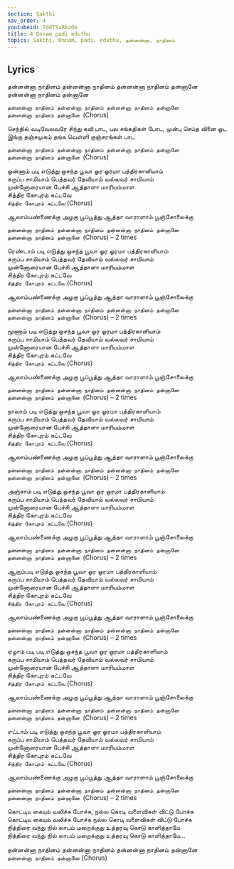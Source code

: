 ```yaml
---
section: Sakthi
nav_order: 4
youtubeid: TddTSxRkzOo
title: 4 Onnam padi eduthu
topics: Sakthi, Onnam, padi, eduthu, தன்னன்னா, நாதினம்
---
```


## Lyrics
தன்னன்னா நாதினம் தன்னன்னா நாதினம் தன்னன்னா நாதினம் தன்னானே\
தன்னன்னா நாதினம் தன்னானே

`தன்னன்னா நாதினம் தன்னன்னா நாதினம் தன்னன்னா நாதினம் தன்னானே`\
`தன்னன்னா நாதினம் தன்னானே `(Chorus)

செந்தில் வடிவேலவரே சிந்து கவி பாட, பல சங்கதிகள் போட, முன்பு செய்த வினை ஓட\
இங்கு தஞ்சமுகம் தங்க வெள்ளி குஞ்சரங்கள் பாட

`தன்னன்னா நாதினம் தன்னன்னா நாதினம் தன்னன்னா நாதினம் தன்னானே`\
`தன்னன்னா நாதினம் தன்னானே `(Chorus)

ஒன்னாம் படி எடுத்து ஒசந்த பூவா ஓர ஓரமா பத்திரகாளியாம்\
கருப்ப சாமியாம் பெத்தவர் தேவியாம் வல்லவர் சாமியாம் \
முன்னோரையான பேச்சி ஆத்தாளா மாரியம்மாள \
சித்திர கோபுரம் கட்டவே\
`சித்திர கோபுரம் கட்டவே` (Chorus)

ஆலாம்பண்ணைக்கு அழகு பூப்பூத்து ஆத்தா வாராளாம் பூஞ்சோலைக்கு

`தன்னன்னா நாதினம் தன்னன்னா நாதினம் தன்னன்னா நாதினம் தன்னானே`\
`தன்னன்னா நாதினம் தன்னானே `(Chorus) – 2 times

ரெண்டாம் படி எடுத்து ஒசந்த பூவா ஓர ஓரமா பத்திரகாளியாம்\
கருப்ப சாமியாம் பெத்தவர் தேவியாம் வல்லவர் சாமியாம் \
முன்னோரையான பேச்சி ஆத்தாளா மாரியம்மாள \
சித்திர கோபுரம் கட்டவே\
`சித்திர கோபுரம் கட்டவே` (Chorus)

ஆலாம்பண்ணைக்கு அழகு பூப்பூத்து ஆத்தா வாராளாம் பூஞ்சோலைக்கு

`தன்னன்னா நாதினம் தன்னன்னா நாதினம் தன்னன்னா நாதினம் தன்னானே`\
`தன்னன்னா நாதினம் தன்னானே `(Chorus) – 2 times

மூணாம் படி எடுத்து ஒசந்த பூவா ஓர ஓரமா பத்திரகாளியாம்\
கருப்ப சாமியாம் பெத்தவர் தேவியாம் வல்லவர் சாமியாம் \
முன்னோரையான பேச்சி ஆத்தாளா மாரியம்மாள \
சித்திர கோபுரம் கட்டவே\
`சித்திர கோபுரம் கட்டவே` (Chorus)

ஆலாம்பண்ணைக்கு அழகு பூப்பூத்து ஆத்தா வாராளாம் பூஞ்சோலைக்கு

`தன்னன்னா நாதினம் தன்னன்னா நாதினம் தன்னன்னா நாதினம் தன்னானே`\
`தன்னன்னா நாதினம் தன்னானே `(Chorus) – 2 times

நாலாம் படி எடுத்து ஒசந்த பூவா ஓர ஓரமா பத்திரகாளியாம்\
கருப்ப சாமியாம் பெத்தவர் தேவியாம் வல்லவர் சாமியாம் \
முன்னோரையான பேச்சி ஆத்தாளா மாரியம்மாள \
சித்திர கோபுரம் கட்டவே\
`சித்திர கோபுரம் கட்டவே` (Chorus)

ஆலாம்பண்ணைக்கு அழகு பூப்பூத்து ஆத்தா வாராளாம் பூஞ்சோலைக்கு

`தன்னன்னா நாதினம் தன்னன்னா நாதினம் தன்னன்னா நாதினம் தன்னானே`\
`தன்னன்னா நாதினம் தன்னானே `(Chorus) – 2 times

அஞ்சாம் படி எடுத்து ஒசந்த பூவா ஓர ஓரமா பத்திரகாளியாம்\
கருப்ப சாமியாம் பெத்தவர் தேவியாம் வல்லவர் சாமியாம் \
முன்னோரையான பேச்சி ஆத்தாளா மாரியம்மாள \
சித்திர கோபுரம் கட்டவே\
`சித்திர கோபுரம் கட்டவே` (Chorus)

ஆலாம்பண்ணைக்கு அழகு பூப்பூத்து ஆத்தா வாராளாம் பூஞ்சோலைக்கு

`தன்னன்னா நாதினம் தன்னன்னா நாதினம் தன்னன்னா நாதினம் தன்னானே`\
`தன்னன்னா நாதினம் தன்னானே `(Chorus) – 2 times

ஆறாம்படி எடுத்து ஒசந்த பூவா ஓர ஓரமா பத்திரகாளியாம்\
கருப்ப சாமியாம் பெத்தவர் தேவியாம் வல்லவர் சாமியாம் \
முன்னோரையான பேச்சி ஆத்தாளா மாரியம்மாள \
சித்திர கோபுரம் கட்டவே\
`சித்திர கோபுரம் கட்டவே` (Chorus)

ஆலாம்பண்ணைக்கு அழகு பூப்பூத்து ஆத்தா வாராளாம் பூஞ்சோலைக்கு

`தன்னன்னா நாதினம் தன்னன்னா நாதினம் தன்னன்னா நாதினம் தன்னானே`\
`தன்னன்னா நாதினம் தன்னானே `(Chorus) – 2 times

ஏழாம் படி படி எடுத்து ஒசந்த பூவா ஓர ஓரமா பத்திரகாளியாம்\
கருப்ப சாமியாம் பெத்தவர் தேவியாம் வல்லவர் சாமியாம் \
முன்னோரையான பேச்சி ஆத்தாளா மாரியம்மாள \
சித்திர கோபுரம் கட்டவே\
`சித்திர கோபுரம் கட்டவே` (Chorus)

ஆலாம்பண்ணைக்கு அழகு பூப்பூத்து ஆத்தா வாராளாம் பூஞ்சோலைக்கு

`தன்னன்னா நாதினம் தன்னன்னா நாதினம் தன்னன்னா நாதினம் தன்னானே`\
`தன்னன்னா நாதினம் தன்னானே `(Chorus) – 2 times

எட்டாம் படி எடுத்து ஒசந்த பூவா ஓர ஓரமா பத்திரகாளியாம்\
கருப்ப சாமியாம் பெத்தவர் தேவியாம் வல்லவர் சாமியாம் \
முன்னோரையான பேச்சி ஆத்தாளா மாரியம்மாள \
சித்திர கோபுரம் கட்டவே\
`சித்திர கோபுரம் கட்டவே` (Chorus)

ஆலாம்பண்ணைக்கு அழகு பூப்பூத்து ஆத்தா வாராளாம் பூஞ்சோலைக்கு

`தன்னன்னா நாதினம் தன்னன்னா நாதினம் தன்னன்னா நாதினம் தன்னானே`\
`தன்னன்னா நாதினம் தன்னானே `(Chorus) – 2 times

கொட்டிய கையும் வலிச்சு போச்சு, நல்ல கொடி வளைவிகள் விட்டு போச்சு\
கொட்டிய கையும் வலிச்சு போச்சு நல்ல கொடி வளைவிகள் விட்டு போச்சு\
நித்திரை வந்து நில் லாபம் மறைக்குது உத்தரவு கொடு காளித்தாயே\
நித்திரை வந்து நில் லாபம் மறைக்குது உத்தரவு கொடு காளித்தாயே…

தன்னன்னா நாதினம் தன்னன்னா நாதினம் தன்னன்னா நாதினம் தன்னானே\
`தன்னன்னா நாதினம் தன்னானே` (Chorus)

